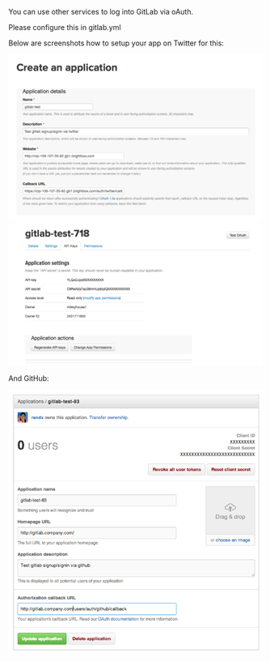 You can use other services to log into GitLab via oAuth.

Please configure this in gitlab.yml

Below are screenshots how to setup your app on Twitter for this:

![Application details](twitter_app_details.png)
![API Keys](twitter_app_api_keys.png)

And GitHub:

![GitHub app](github_app.png)
